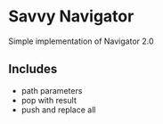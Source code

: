 # Savvy Navigator

Simple implementation of Navigator 2.0

## Includes
* path parameters
* pop with result
* push and replace all
